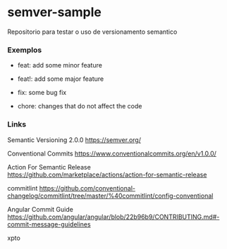 # semver-sample

Repositorio para testar o uso de versionamento semantico


### Exemplos

* feat: add some minor feature

* feat!: add some major feature

* fix: some bug fix

* chore: changes that do not affect the code


### Links 

Semantic Versioning 2.0.0
https://semver.org/

Conventional Commits
https://www.conventionalcommits.org/en/v1.0.0/

Action For Semantic Release
https://github.com/marketplace/actions/action-for-semantic-release

commitlint
https://github.com/conventional-changelog/commitlint/tree/master/%40commitlint/config-conventional

Angular Commit Guide
https://github.com/angular/angular/blob/22b96b9/CONTRIBUTING.md#-commit-message-guidelines









xpto

